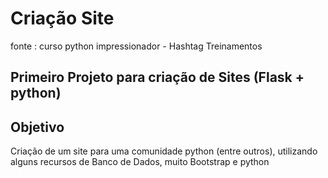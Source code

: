 # Criação Site

fonte : curso python impressionador - Hashtag Treinamentos

## Primeiro Projeto para criação de Sites (Flask + python)

## Objetivo

Criação de um site para uma comunidade python (entre outros), utilizando alguns recursos de Banco de Dados, muito Bootstrap e python

